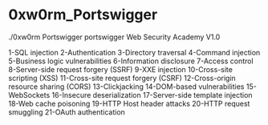 # 0xw0rm_Portswigger
./0xw0rm Portswigger
portswigger Web Security Academy  V1.0

1-SQL injection
2-Authentication
3-Directory traversal
4-Command injection
5-Business logic vulnerabilities
6-Information disclosure
7-Access control
8-Server-side request forgery (SSRF)
9-XXE injection
10-Cross-site scripting (XSS)
11-Cross-site request forgery (CSRF)
12-Cross-origin resource sharing (CORS)
13-Clickjacking
14-DOM-based vulnerabilities
15-WebSockets
16-Insecure deserialization
17-Server-side template injection
18-Web cache poisoning
19-HTTP Host header attacks
20-HTTP request smuggling
21-OAuth authentication

